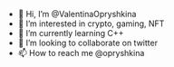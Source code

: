 - 👋 Hi, I’m @ValentinaOpryshkina
- 👀 I’m interested in crypto, gaming, NFT
- 🌱 I’m currently learning C++
- 💞️ I’m looking to collaborate on twitter
- 📫 How to reach me @opryshkina

<!---
ValentinaOpryshkina/ValentinaOpryshkina is a ✨ special ✨ repository because its `README.md` (this file) appears on your GitHub profile.
You can click the Preview link to take a look at your changes.
--->
